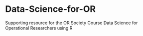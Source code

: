 # Data-Science-for-OR
Supporting resource for the OR Society Course Data Science for Operational Researchers using R
